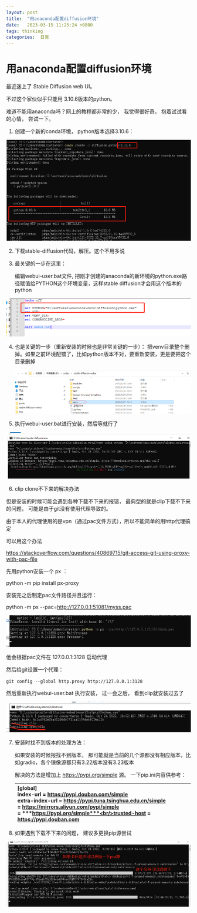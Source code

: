 ```yaml
---
layout: post
title:  "用anaconda配置diffusion环境"
date:   2023-03-15 11:25:24 +0800
tags: thinking
categories:  日常
---
```


#  用anaconda配置diffusion环境

最近迷上了 Stable Diffusion web UI。

不过这个家伙似乎只能用 3.10.6版本的python。 

难道不能用anaconda吗？网上的教程都非常的少， 我觉得很好奇。 抱着试试看的心情， 尝试一下。



1) 创建一个新的conda环境， python版本选择3.10.6：

![image-20230327152447570](assets/images/用anaconda配置diffusion环境/image-20230327152447570.png)



2) 下载stable-diffusion代码，解压。这个不用多说

3) 最关键的一步在这里：

   编辑webui-user.bat文件, 把刚才创建的anaconda的新环境的python.exe路径赋值给PYTHON这个环境变量，这样stable diffusion才会用这个版本的python

![image-20230327152343662](assets/images/用anaconda配置diffusion环境/image-20230327152343662.png)

4) 也是关键的一步（重新安装的时候也是非常关键的一步）： 把venv目录整个删掉。如果之前环境配错了，比如python版本不对，要重新安装，更是要把这个目录删掉

   ![image-20230327153207297](assets/images/用anaconda配置diffusion环境/image-20230327153207297.png)



5) 执行webui-user.bat进行安装，然后等就行了

![image-20230327153447557](assets/images/用anaconda配置diffusion环境/image-20230327153447557.png)



6) clip clone不下来的解决办法

但是安装的时候可能会遇到各种下载不下来的报错， 最典型的就是clip下载不下来的问题， 可能是由于git没有使用代理导致的。 

由于本人的代理使用的是vpn（通过pac文件方式），所以不能简单的用http代理搞定

可以用这个办法

https://stackoverflow.com/questions/40869715/git-access-git-using-proxy-with-pac-file

先用python安装一个 px ：

python -m pip install px-proxy

安装完之后制定pac文件路径并且运行： 

python -m px --pac=http://127.0.0.1:51081/myss.pac

![image-20230328180730998](assets/images/用anaconda配置diffusion环境/image-20230328180730998.png)

他会根据pac文件在 127.0.0.1:3128 启动代理

然后给git设置一个代理：

```
git config --global http.proxy http://127.0.0.1:3128
```

然后重新执行webui-user.bat 执行安装， 过一会之后， 看到clip就安装过去了

![image-20230328181219153](assets/images/用anaconda配置diffusion环境/image-20230328181219153.png)



7) 安装时找不到版本的处理方法：

   如果安装的时候报找不到版本， 那可能就是当前的几个源都没有相应版本，比如gradio，各个镜像源都只有3.22版本没有3.23版本

   解决的方法是增加上 https://pypi.org/simple 源。 一下pip.ini内容供参考：

   | [global]<br/>index-url = https://pypi.douban.com/simple<br/>extra-index-url = https://pypi.tuna.tsinghua.edu.cn/simple<br/>                = https://mirrors.aliyun.com/pypi/simple<br/>                = ***https://pypi.org/simple***<br/>trusted-host = https://pypi.douban.com |
   | ------------------------------------------------------------ |
   
8) 如果遇到下载不下来的问题， 建议多更换pip源尝试

![image-20230328220509076](assets/images/用anaconda配置diffusion环境/image-20230328220509076.png)





